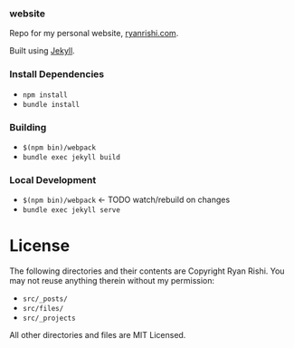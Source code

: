 ### website
Repo for my personal website, [ryanrishi.com](https://ryanrishi.com).

Built using [Jekyll](https://jekyllrb.com/).

### Install Dependencies
- `npm install`
- `bundle install`

### Building
- `$(npm bin)/webpack`
- `bundle exec jekyll build`


### Local Development
- `$(npm bin)/webpack` &larr; TODO watch/rebuild on changes
- `bundle exec jekyll serve`

License
===
The following directories and their contents are Copyright Ryan Rishi. You may not reuse anything therein without my permission:
- `src/_posts/`
- `src/files/`
- `src/_projects`

All other directories and files are MIT Licensed.
